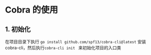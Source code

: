 # Cobra 的使用

## 1. 初始化

在项目目录下执行   `` go install github.com/spf13/cobra-cli@latest `` 安装 cobra-cli，然后执行``cobra-cli init `` 来初始化项目的入口类